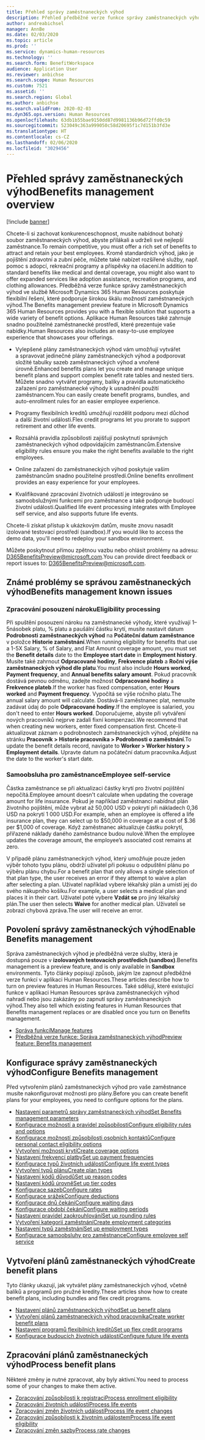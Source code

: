```yaml
---
title: Přehled správy zaměstnaneckých výhod
description: Přehled předběžné verze funkce správy zaměstnaneckých výhod v Dynamics 365 Human Resources. Nabídněte svým zaměstnancům rozšířené možnosti zaměstnaneckých výhod pomocí snadno použitelného online prostředí.
author: andreabichsel
manager: AnnBe
ms.date: 02/03/2020
ms.topic: article
ms.prod: ''
ms.service: dynamics-human-resources
ms.technology: ''
ms.search.form: BenefitWorkspace
audience: Application User
ms.reviewer: anbichse
ms.search.scope: Human Resources
ms.custom: 7521
ms.assetid: ''
ms.search.region: Global
ms.author: anbichse
ms.search.validFrom: 2020-02-03
ms.dyn365.ops.version: Human Resources
ms.openlocfilehash: 63db1b55bae9150dd87d9981136b96d72ffd0c59
ms.sourcegitcommit: 523049c363a999050c58d20695f1c7d151b3fd3e
ms.translationtype: HT
ms.contentlocale: cs-CZ
ms.lasthandoff: 02/06/2020
ms.locfileid: "3029456"
---
```

# <a name="benefits-management-overview"></a><span data-ttu-id="6ed0e-104">Přehled správy zaměstnaneckých výhod</span><span class="sxs-lookup"><span data-stu-id="6ed0e-104">Benefits management overview</span></span>

[!include [banner](includes/preview-feature.md)]

<span data-ttu-id="6ed0e-105">Chcete-li si zachovat konkurenceschopnost, musíte nabídnout bohatý soubor zaměstnaneckých výhod, abyste přilákali a udrželi své nejlepší zaměstnance.</span><span class="sxs-lookup"><span data-stu-id="6ed0e-105">To remain competitive, you must offer a rich set of benefits to attract and retain your best employees.</span></span> <span data-ttu-id="6ed0e-106">Kromě standardních výhod, jako je pojištění zdravotní a zubní péče, můžete také nabízet rozšířené služby, např. pomoc s adopcí, rekreační programy a příspěvky na ošacení.</span><span class="sxs-lookup"><span data-stu-id="6ed0e-106">In addition to standard benefits like medical and dental coverage, you might also want to offer expanded services like adoption assistance, recreation programs, and clothing allowances.</span></span> <span data-ttu-id="6ed0e-107">Předběžná verze funkce správy zaměstnaneckých výhod ve službě Microsoft Dynamics 365 Human Resources poskytuje flexibilní řešení, které podporuje širokou škálu možností zaměstnaneckých výhod.</span><span class="sxs-lookup"><span data-stu-id="6ed0e-107">The Benefits management preview feature in Microsoft Dynamics 365 Human Resources provides you with a flexible solution that supports a wide variety of benefit options.</span></span> <span data-ttu-id="6ed0e-108">Aplikace Human Resources také zahrnuje snadno použitelné zaměstnanecké prostředí, které prezentuje vaše nabídky.</span><span class="sxs-lookup"><span data-stu-id="6ed0e-108">Human Resources also includes an easy-to-use employee experience that showcases your offerings.</span></span>

- <span data-ttu-id="6ed0e-109">Vylepšené plány zaměstnaneckých výhod vám umožňují vytvářet a spravovat jedinečné plány zaměstnaneckých výhod a podporovat složité tabulky sazeb zaměstnaneckých výhod a vnořené úrovně.</span><span class="sxs-lookup"><span data-stu-id="6ed0e-109">Enhanced benefits plans let you create and manage unique benefit plans and support complex benefit rate tables and nested tiers.</span></span> <span data-ttu-id="6ed0e-110">Můžete snadno vytvářet programy, balíky a pravidla automatického zařazení pro zaměstnanecké výhody k usnadnění použití zaměstnancem.</span><span class="sxs-lookup"><span data-stu-id="6ed0e-110">You can easily create benefit programs, bundles, and auto-enrollment rules for an easier employee experience.</span></span>

- <span data-ttu-id="6ed0e-111">Programy flexibilních kreditů umožňují rozdělit podporu mezi důchod a další životní události.</span><span class="sxs-lookup"><span data-stu-id="6ed0e-111">Flex credit programs let you prorate to support retirement and other life events.</span></span>

- <span data-ttu-id="6ed0e-112">Rozsáhlá pravidla způsobilosti zajišťují poskytnutí správných zaměstnaneckých výhod odpovídajícím zaměstnancům.</span><span class="sxs-lookup"><span data-stu-id="6ed0e-112">Extensive eligibility rules ensure you make the right benefits available to the right employees.</span></span>

- <span data-ttu-id="6ed0e-113">Online zařazení do zaměstnaneckých výhod poskytuje vašim zaměstnancům snadno použitelné prostředí.</span><span class="sxs-lookup"><span data-stu-id="6ed0e-113">Online benefits enrollment provides an easy experience for your employees.</span></span>

- <span data-ttu-id="6ed0e-114">Kvalifikované zpracování životních událostí je integrováno se samoobslužnými funkcemi pro zaměstnance a také podporuje budoucí životní události.</span><span class="sxs-lookup"><span data-stu-id="6ed0e-114">Qualified life event processing integrates with Employee self service, and also supports future life events.</span></span>

<span data-ttu-id="6ed0e-115">Chcete-li získat přístup k ukázkovým datům, musíte znovu nasadit izolované testovací prostředí (sandbox).</span><span class="sxs-lookup"><span data-stu-id="6ed0e-115">If you would like to access the demo data, you'll need to redeploy your sandbox environment.</span></span>

<span data-ttu-id="6ed0e-116">Můžete poskytnout přímou zpětnou vazbu nebo ohlásit problémy na adresu: D365BenefitsPreview@microsoft.com.</span><span class="sxs-lookup"><span data-stu-id="6ed0e-116">You can provide direct feedback or report issues to:  D365BenefitsPreview@microsoft.com.</span></span>

## <a name="benefits-management-known-issues"></a><span data-ttu-id="6ed0e-117">Známé problémy se správou zaměstnaneckých výhod</span><span class="sxs-lookup"><span data-stu-id="6ed0e-117">Benefits management known issues</span></span>

### <a name="eligibility-processing"></a><span data-ttu-id="6ed0e-118">Zpracování posouzení nároku</span><span class="sxs-lookup"><span data-stu-id="6ed0e-118">Eligibility processing</span></span>

<span data-ttu-id="6ed0e-119">Při spuštění posouzení nároku na zaměstnanecké výhody, které využívají 1–5násobek platu, % platu a paušální částku krytí, musíte nastavit datum **Podrobnosti zaměstnaneckých výhod** na **Počáteční datum zaměstnance** v položce **Historie zaměstnání**.</span><span class="sxs-lookup"><span data-stu-id="6ed0e-119">When running eligibility for benefits that use a 1-5X Salary, % of Salary, and Flat Amount coverage amount, you must set the **Benefit details** date to the **Employee start date** in **Employment history**.</span></span> <span data-ttu-id="6ed0e-120">Musíte také zahrnout **Odpracované hodiny**, **Frekvence plateb** a **Roční výše zaměstnaneckých výhod dle platu**.</span><span class="sxs-lookup"><span data-stu-id="6ed0e-120">You must also include **Hours worked**, **Payment frequency**, and **Annual benefits salary amount**.</span></span> <span data-ttu-id="6ed0e-121">Pokud pracovník dostává pevnou odměnu, zadejte možnost **Odpracované hodiny** a **Frekvence plateb**.</span><span class="sxs-lookup"><span data-stu-id="6ed0e-121">If the worker has fixed compensation, enter **Hours worked** and **Payment frequency**.</span></span> <span data-ttu-id="6ed0e-122">Vypočítá se výše ročního platu.</span><span class="sxs-lookup"><span data-stu-id="6ed0e-122">The annual salary amount will calculate.</span></span> <span data-ttu-id="6ed0e-123">Dostává-li zaměstnanec plat, nemusíte zadávat údaj do pole **Odpracované hodiny**.</span><span class="sxs-lookup"><span data-stu-id="6ed0e-123">If the employee is salaried, you don't need to enter **Hours worked**.</span></span> <span data-ttu-id="6ed0e-124">Doporučujeme, abyste při vytváření nových pracovníků nejprve zadali fixní kompenzaci.</span><span class="sxs-lookup"><span data-stu-id="6ed0e-124">We recommend that when creating new workers, enter fixed compensation first.</span></span> <span data-ttu-id="6ed0e-125">Chcete-li aktualizovat záznam o podrobnostech zaměstnaneckých výhod, přejděte na stránku **Pracovník > Historie pracovníka > Podrobnosti o zaměstnání**.</span><span class="sxs-lookup"><span data-stu-id="6ed0e-125">To update the benefit details record, navigate to **Worker > Worker history > Employment details**.</span></span> <span data-ttu-id="6ed0e-126">Upravte datum na počáteční datum pracovníka.</span><span class="sxs-lookup"><span data-stu-id="6ed0e-126">Adjust the date to the worker's start date.</span></span>

### <a name="employee-self-service"></a><span data-ttu-id="6ed0e-127">Samoobsluha pro zaměstnance</span><span class="sxs-lookup"><span data-stu-id="6ed0e-127">Employee self-service</span></span>

<span data-ttu-id="6ed0e-128">Částka zaměstnance se při aktualizaci částky krytí pro životní pojištění nepočítá.</span><span class="sxs-lookup"><span data-stu-id="6ed0e-128">Employee amount doesn't calculate when updating the coverage amount for life insurance.</span></span> <span data-ttu-id="6ed0e-129">Pokud je například zaměstnanci nabídnut plán životního pojištění, může vybrat až 50,000 USD v pokrytí při nákladech 0,36 USD na pokrytí 1 000 USD.</span><span class="sxs-lookup"><span data-stu-id="6ed0e-129">For example, when an employee is offered a life insurance plan, they can select up to $50,000 in coverage at a cost of $.36 per $1,000 of coverage.</span></span>  <span data-ttu-id="6ed0e-130">Když zaměstnanec aktualizuje částku pokrytí, přiřazené náklady daného zaměstnance budou nulové.</span><span class="sxs-lookup"><span data-stu-id="6ed0e-130">When the employee updates the coverage amount, the employee’s associated cost remains at zero.</span></span>

<span data-ttu-id="6ed0e-131">V případě plánu zaměstnaneckých výhod, který umožňuje pouze jeden výběr tohoto typu plánu, obdrží uživatel při pokusu o odpuštění plánu po výběru plánu chybu.</span><span class="sxs-lookup"><span data-stu-id="6ed0e-131">For a benefit plan that only allows a single selection of that plan type, the user receives an error if they attempt to waive a plan after selecting a plan.</span></span> <span data-ttu-id="6ed0e-132">Uživatel například vybere lékařský plán a umístí jej do svého nákupního košíku.</span><span class="sxs-lookup"><span data-stu-id="6ed0e-132">For example, a user selects a medical plan and places it in their cart.</span></span> <span data-ttu-id="6ed0e-133">Uživatel poté vybere **Vzdát se** pro jiný lékařský plán.</span><span class="sxs-lookup"><span data-stu-id="6ed0e-133">The user then selects **Waive** for another medical plan.</span></span> <span data-ttu-id="6ed0e-134">Uživateli se zobrazí chybová zpráva.</span><span class="sxs-lookup"><span data-stu-id="6ed0e-134">The user will receive an error.</span></span>

## <a name="enable-benefits-management"></a><span data-ttu-id="6ed0e-135">Povolení správy zaměstnaneckých výhod</span><span class="sxs-lookup"><span data-stu-id="6ed0e-135">Enable Benefits management</span></span>

<span data-ttu-id="6ed0e-136">Správa zaměstnaneckých výhod je předběžná verze služby, která je dostupná pouze v **izolovaných testovacích prostředích (sandbox)**.</span><span class="sxs-lookup"><span data-stu-id="6ed0e-136">Benefits management is a preview feature, and is only available in **Sandbox** environments.</span></span> <span data-ttu-id="6ed0e-137">Tyto články popisují způsob, jakým lze zapnout předběžné verze funkcí v aplikaci Human Resources.</span><span class="sxs-lookup"><span data-stu-id="6ed0e-137">These articles describe how to turn on preview features in Human Resources.</span></span> <span data-ttu-id="6ed0e-138">Také sdělují, které existující funkce v aplikaci Human Resources správa zaměstnaneckých výhod nahradí nebo jsou zakázány po zapnutí správy zaměstnaneckých výhod.</span><span class="sxs-lookup"><span data-stu-id="6ed0e-138">They also tell which existing features in Human Resources that Benefits management replaces or are disabled once you turn on Benefits management.</span></span>

- [<span data-ttu-id="6ed0e-139">Správa funkcí</span><span class="sxs-lookup"><span data-stu-id="6ed0e-139">Manage features</span></span>](hr-admin-manage-features.md)
- [<span data-ttu-id="6ed0e-140">Předběžná verze funkce: Správa zaměstnaneckých výhod</span><span class="sxs-lookup"><span data-stu-id="6ed0e-140">Preview feature: Benefits management</span></span>](hr-admin-manage-features.md?preview-feature-benefits-management)

## <a name="configure-benefits-management"></a><span data-ttu-id="6ed0e-141">Konfigurace správy zaměstnaneckých výhod</span><span class="sxs-lookup"><span data-stu-id="6ed0e-141">Configure Benefits management</span></span>

<span data-ttu-id="6ed0e-142">Před vytvořením plánů zaměstnaneckých výhod pro vaše zaměstnance musíte nakonfigurovat možnosti pro plány.</span><span class="sxs-lookup"><span data-stu-id="6ed0e-142">Before you can create benefit plans for your employees, you need to configure options for the plans.</span></span>

- [<span data-ttu-id="6ed0e-143">Nastavení parametrů správy zaměstnaneckých výhod</span><span class="sxs-lookup"><span data-stu-id="6ed0e-143">Set Benefits management parameters</span></span>](hr-benefits-setup-parameters.md)
- [<span data-ttu-id="6ed0e-144">Konfigurace možností a pravidel způsobilosti</span><span class="sxs-lookup"><span data-stu-id="6ed0e-144">Configure eligibility rules and options</span></span>](hr-benefits-setup-eligibility-rules.md)
- [<span data-ttu-id="6ed0e-145">Konfigurace možností způsobilosti osobních kontaktů</span><span class="sxs-lookup"><span data-stu-id="6ed0e-145">Configure personal contact eligibility options</span></span>](hr-benefits-setup-contact-eligibility-options.md)
- [<span data-ttu-id="6ed0e-146">Vytvoření možností krytí</span><span class="sxs-lookup"><span data-stu-id="6ed0e-146">Create coverage options</span></span>](hr-benefits-setup-coverage-options.md)
- [<span data-ttu-id="6ed0e-147">Nastavení frekvencí platby</span><span class="sxs-lookup"><span data-stu-id="6ed0e-147">Set up payment frequencies</span></span>](hr-benefits-setup-payment-frequencies.md)
- [<span data-ttu-id="6ed0e-148">Konfigurace typů životních událostí</span><span class="sxs-lookup"><span data-stu-id="6ed0e-148">Configure life event types</span></span>](hr-benefits-setup-life-event-types.md)
- [<span data-ttu-id="6ed0e-149">Vytvoření typů plánu</span><span class="sxs-lookup"><span data-stu-id="6ed0e-149">Create plan types</span></span>](hr-benefits-setup-plan-types.md)
- [<span data-ttu-id="6ed0e-150">Nastavení kódů důvodů</span><span class="sxs-lookup"><span data-stu-id="6ed0e-150">Set up reason codes</span></span>](hr-benefits-setup-reason-codes.md)
- [<span data-ttu-id="6ed0e-151">Nastavení kódů úrovně</span><span class="sxs-lookup"><span data-stu-id="6ed0e-151">Set up tier codes</span></span>](hr-benefits-setup-tier-codes.md)
- [<span data-ttu-id="6ed0e-152">Konfigurace sazeb</span><span class="sxs-lookup"><span data-stu-id="6ed0e-152">Configure rates</span></span>](hr-benefits-setup-rates.md)
- [<span data-ttu-id="6ed0e-153">Konfigurace srážek</span><span class="sxs-lookup"><span data-stu-id="6ed0e-153">Configure deductions</span></span>](hr-benefits-setup-deductions.md)
- [<span data-ttu-id="6ed0e-154">Konfigurace dnů čekání</span><span class="sxs-lookup"><span data-stu-id="6ed0e-154">Configure waiting days</span></span>](hr-benefits-setup-waiting-days.md)
- [<span data-ttu-id="6ed0e-155">Konfigurace období čekání</span><span class="sxs-lookup"><span data-stu-id="6ed0e-155">Configure waiting periods</span></span>](hr-benefits-setup-waiting-periods.md)
- [<span data-ttu-id="6ed0e-156">Nastavení pravidel zaokrouhlování</span><span class="sxs-lookup"><span data-stu-id="6ed0e-156">Set up rounding rules</span></span>](hr-benefits-setup-rounding-rules.md)
- [<span data-ttu-id="6ed0e-157">Vytvoření kategorií zaměstnání</span><span class="sxs-lookup"><span data-stu-id="6ed0e-157">Create employment categories</span></span>](hr-benefits-setup-employment-categories.md)
- [<span data-ttu-id="6ed0e-158">Nastavení typů zaměstnání</span><span class="sxs-lookup"><span data-stu-id="6ed0e-158">Set up employment types</span></span>](hr-benefits-setup-employment-types.md)
- [<span data-ttu-id="6ed0e-159">Konfigurace samoobsluhy pro zaměstnance</span><span class="sxs-lookup"><span data-stu-id="6ed0e-159">Configure employee self service</span></span>](hr-benefits-setup-employee-self-service.md)

## <a name="create-benefit-plans"></a><span data-ttu-id="6ed0e-160">Vytvoření plánů zaměstnaneckých výhod</span><span class="sxs-lookup"><span data-stu-id="6ed0e-160">Create benefit plans</span></span>

<span data-ttu-id="6ed0e-161">Tyto články ukazují, jak vytvářet plány zaměstnaneckých výhod, včetně balíků a programů pro pružné kredity.</span><span class="sxs-lookup"><span data-stu-id="6ed0e-161">These articles show how to create benefit plans, including bundles and flex credit programs.</span></span>

- [<span data-ttu-id="6ed0e-162">Nastavení plánů zaměstnaneckých výhod</span><span class="sxs-lookup"><span data-stu-id="6ed0e-162">Set up benefit plans</span></span>](hr-benefits-plans-setup.md)
- [<span data-ttu-id="6ed0e-163">Vytvoření plánů zaměstnaneckých výhod pracovníka</span><span class="sxs-lookup"><span data-stu-id="6ed0e-163">Create worker benefit plans</span></span>](hr-benefits-plans-worker.md)
- [<span data-ttu-id="6ed0e-164">Nastavení programů flexibilních kreditů</span><span class="sxs-lookup"><span data-stu-id="6ed0e-164">Set up flex credit programs</span></span>](hr-benefits-plans-flex-credit-programs.md)
- [<span data-ttu-id="6ed0e-165">Konfigurace budoucích životních událostí</span><span class="sxs-lookup"><span data-stu-id="6ed0e-165">Configure future life events</span></span>](hr-benefits-plans-future-life-events.md)

## <a name="process-benefit-plans"></a><span data-ttu-id="6ed0e-166">Zpracování plánů zaměstnaneckých výhod</span><span class="sxs-lookup"><span data-stu-id="6ed0e-166">Process benefit plans</span></span>

<span data-ttu-id="6ed0e-167">Některé změny je nutné zpracovat, aby byly aktivní.</span><span class="sxs-lookup"><span data-stu-id="6ed0e-167">You need to process some of your changes to make them active.</span></span>

- [<span data-ttu-id="6ed0e-168">Zpracování způsobilosti k registraci</span><span class="sxs-lookup"><span data-stu-id="6ed0e-168">Process enrollment eligibility</span></span>](hr-benefits-process-enrollment-eligibility.md)
- [<span data-ttu-id="6ed0e-169">Zpracování životních událostí</span><span class="sxs-lookup"><span data-stu-id="6ed0e-169">Process life events</span></span>](hr-benefits-process-life-events.md)
- [<span data-ttu-id="6ed0e-170">Zpracování změn životních událostí</span><span class="sxs-lookup"><span data-stu-id="6ed0e-170">Process life event changes</span></span>](hr-benefits-process-life-event-changes.md)
- [<span data-ttu-id="6ed0e-171">Zpracování způsobilosti k životním událostem</span><span class="sxs-lookup"><span data-stu-id="6ed0e-171">Process life event eligibility</span></span>](hr-benefits-process-life-event-eligibility.md)
- [<span data-ttu-id="6ed0e-172">Zpracování změn sazby</span><span class="sxs-lookup"><span data-stu-id="6ed0e-172">Process rate changes</span></span>](hr-benefits-process-rate-changes.md)

